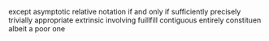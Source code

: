 except
asymptotic
relative
notation
if and only if
sufficiently
precisely
trivially
appropriate
extrinsic
involving
fuillfill
contiguous
entirely
constituen
albeit a poor one